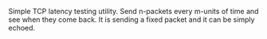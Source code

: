Simple TCP latency testing utility. Send n-packets every m-units of time and
see when they come back. It is sending a fixed packet and it can be simply
echoed.
